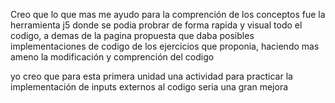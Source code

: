Creo que lo que mas me ayudo para la comprención de los conceptos fue la herramienta j5 donde se podia probrar de forma rapida y visual todo el codigo, a demas de la pagina propuesta que daba posibles implementaciones de codigo de los ejercicios que proponia, haciendo mas ameno la modificación y comprención del codigo

yo creo que para esta primera unidad una actividad para practicar la implementación de inputs externos al codigo seria una gran mejora
